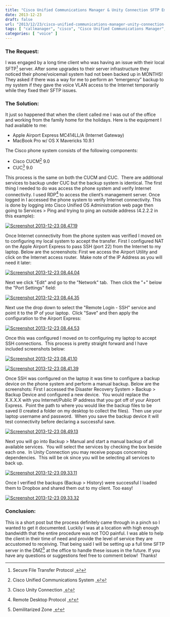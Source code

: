 ```yaml
---
title: "Cisco Unified Communications Manager & Unity Connection SFTP Emergency Backup to Mac OS X over the Internet"
date: 2013-12-23
draft: false
url: "2013/12/23/cisco-unified-communications-manager-unity-connection-sftp-emergency-backup-to-mac-os-x-over-the-internet"
tags: [ "callmanager", "cisco", "Cisco Unified Communications Manager", "backups", "Unity Connection", "voice", "voip" ]
categories: [ "voice" ]
---
```


### The Request:

I was engaged by a long time client who was having an issue with their local SFTP[^1] server. After some upgrades to their server infrastructure they noticed their phone/voicemail system had not been backed up in MONTHS! They asked if there was a way for me to perform an “emergency” backup to my system if they gave the voice VLAN access to the Internet temporarily while they fixed their SFTP issues.

<!--more-->

### The Solution:

It just so happened that when the client called me I was out of the office and working from the family home for the holidays. Here is the equipment I had available to me:

*   Apple Airport Express MC414LL/A (Internet Gateway)
*   MacBook Pro w/ OS X Mavericks 10.9.1

The Cisco phone system consists of the following components:

*   Cisco CUCM[^2] 9.0
*   CUC[^3] 9.0

This process is the same on both the CUCM and CUC.  There are additional services to backup under CUC but the backup system is identical. The first thing I needed to do was access the phone system and verify Internet connectivity. I used RDP[^4] to access the client’s management server. Once logged in I accessed the phone system to verify Internet connectivity. This is done by logging into Cisco Unified OS Administration web page then going to Services > Ping and trying to ping an outside address (4.2.2.2 in this example):

[![Screenshot 2013-12-23 08.47.19](/img/screenshot-2013-12-23-08-47-19.png?w=300)](/img/screenshot-2013-12-23-08-47-19.png)

Once Internet connectivity from the phone system was verified I moved on to configuring my local system to accept the transfer. First I configured NAT on the Apple Airport Express to pass SSH (port 22) from the Internet to my laptop. Below are the screenshots: First we access the Airport Utility and click on the Internet access router.  Make note of the IP Address as you will need it later:

[![Screenshot 2013-12-23 08.44.04](/img/screenshot-2013-12-23-08-44-04.png?w=300)](/img/screenshot-2013-12-23-08-44-04.png)

Next we click "Edit" and go to the "Network" tab.  Then click the "+" below the "Port Settings" field:

[![Screenshot 2013-12-23 08.44.35](/img/screenshot-2013-12-23-08-44-35.png?w=300)](/img/screenshot-2013-12-23-08-44-35.png)

Next use the drop down to select the "Remote Login - SSH" service and point it to the IP of your laptop.  Click "Save" and then apply the configuration to the Airport Express:

[![Screenshot 2013-12-23 08.44.53](/img/screenshot-2013-12-23-08-44-53.png?w=300)](/img/screenshot-2013-12-23-08-44-53.png)

Once this was configured I moved on to configuring my laptop to accept SSH connections.  This process is pretty straight forward and I have included screenshots below:

[![Screenshot 2013-12-23 08.41.10](/img/screenshot-2013-12-23-08-41-10.png?w=300)](/img/screenshot-2013-12-23-08-41-10.png)

[![Screenshot 2013-12-23 08.41.39](/img/screenshot-2013-12-23-08-41-39.png?w=300)](/img/screenshot-2013-12-23-08-41-39.png)

Once SSH was configured on the laptop it was time to configure a backup device on the phone system and perform a manual backup. Below are the screenshots: First I accessed the Disaster Recovery System > Backup > Backup Device and configured a new device.  You would replace the X.X.X.X with you Internet/Public IP address that you got off of your Airport Express.  Point the path to where you would like the backup files to be saved (I created a folder on my desktop to collect the files).  Then use your laptop username and password.  When you save the backup device it will test connectivity before declaring a successful save.

[![Screenshot 2013-12-23 08.49.13](/img/screenshot-2013-12-23-08-49-13.png?w=300)](/img/screenshot-2013-12-23-08-49-13.png)

Next you will go into Backup > Manual and start a manual backup of all available services.  You will select the services by checking the box beside each one.  In Unity Connection you may receive popups concerning dependencies.  This will be ok since you will be selecting all services to back up.

[![Screenshot 2013-12-23 09.33.11](/img/screenshot-2013-12-23-09-33-11.png?w=300)](/img/screenshot-2013-12-23-09-33-11.png)

Once I verified the backups (Backup > History) were successful I loaded them to Dropbox and shared them out to my client. Too easy!

[![Screenshot 2013-12-23 09.33.32](/img/screenshot-2013-12-23-09-33-32.png?w=300)](/img/screenshot-2013-12-23-09-33-32.png)

### Conclusion:

This is a short post but the process definitely came through in a pinch so I wanted to get it documented. Luckily I was at a location with high enough bandwidth that the entire procedure was not TOO painful. I was able to help the client in their time of need and provide the level of service they are accustomed to receiving. That being said I will be setting up a full time SFTP server in the DMZ[^5] at the office to handle these issues in the future. If you have any questions or suggestions feel free to comment below!  Thanks!


[^1]: Secure File Transfer Protocol [ ↩](1 "return to article")
[^2]: Cisco Unified Communications System [ ↩](2 "return to article")
[^3]: Cisco Unity Connection [ ↩](3 "return to article")
[^4]: Remote Desktop Protocol [ ↩](4 "return to article")
[^5]: Demilitarized Zone [ ↩](5 "return to article")